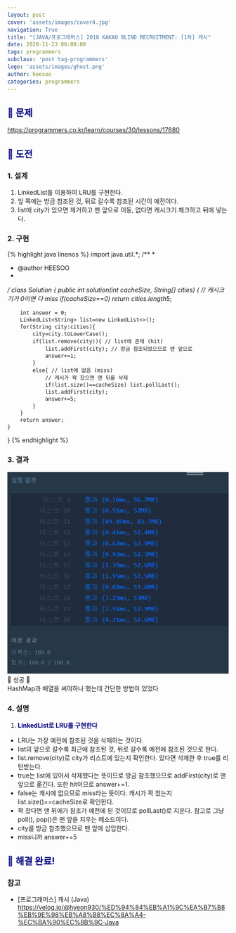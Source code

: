 ```yaml
---
layout: post
cover: 'assets/images/cover4.jpg'
navigation: True
title: "[JAVA/프로그래머스] 2018 KAKAO BLIND RECRUITMENT: [1차] 캐시"
date: 2020-11-23 00:00:00
tags: programmers
subclass: 'post tag-programmers'
logo: 'assets/images/ghost.png'
author: heesoo
categories: programmers
---
```

## <span style="color:navy">👀 문제</span>
<https://programmers.co.kr/learn/courses/30/lessons/17680>

## <span style="color:navy">👊 도전</span>

### 1. 설계
1. LinkedList를 이용하여 LRU를 구현한다.
2. 앞 쪽에는 방금 참조된 것, 뒤로 갈수록 참조된 시간이 예전이다.
3. list에 city가 있으면 제거하고 맨 앞으로 이동, 없다면 캐시크기 체크하고 뒤에 넣는다.


### 2. 구현 
{% highlight java linenos %}
import java.util.*;
/**
 *
 * @author HEESOO
 *
 */
class Solution {
    public int solution(int cacheSize, String[] cities) {
        // 캐시크기가 0이면 다 miss
        if(cacheSize==0) return cities.length*5;
        
        int answer = 0;
        LinkedList<String> list=new LinkedList<>();
        for(String city:cities){
            city=city.toLowerCase();
            if(list.remove(city)){ // list에 존재 (hit)
                list.addFirst(city); // 방금 참조되었으므로 맨 앞으로
                answer+=1;
            }
            else{ // list에 없음 (miss)
                // 캐시가 꽉 찼으면 맨 뒤를 삭제
                if(list.size()==cacheSize) list.pollLast();
                list.addFirst(city);
                answer+=5;
            }
        }
        return answer;
    }
}
{% endhighlight %}

### 3. 결과
![실행결과](./assets/images/201123_1.PNG)
🤟 성공 🤟  
HashMap과 배열을 써야하나 했는데 간단한 방법이 있었다


### 4. 설명
1. **<span style="color:navy">LinkedList로 LRU를 구현한다</span>**
- LRU는 가장 예전에 참조된 것을 삭제하는 것이다.
- list의 앞으로 갈수록 최근에 참조된 것, 뒤로 갈수록 예전에 참조된 것으로 한다.
- list.remove(city)로 city가 리스트에 있는지 확인한다. 있다면 삭제한 후 true를 리턴받는다.
- true는 list에 있어서 삭제했다는 뜻이므로 방금 참조했으므로 addFirst(city)로 맨 앞으로 옮긴다. 또한 hit이므로 answer+=1.
- false는 캐시에 없으므로 miss라는 뜻이다. 캐시가 꽉 찼는지 list.size()==cacheSize로 확인한다.
- 꽉 찼다면 맨 뒤에가 참조가 예전에 된 것이므로 pollLast()로 지운다. 참고로 그냥 poll(), pop()은 맨 앞을 지우는 메소드이다.
- city를 방금 참조했으므로 맨 앞에 삽입한다.
- miss니까 answer+=5
  
## <span style="color:navy">👏 해결 완료!</span>

### 참고
- [프로그래머스] 캐시 (Java) <https://velog.io/@hyeon930/%ED%94%84%EB%A1%9C%EA%B7%B8%EB%9E%98%EB%A8%B8%EC%8A%A4-%EC%BA%90%EC%8B%9C-Java>